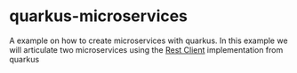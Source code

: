 # quarkus-microservices
A example on how to create microservices with quarkus. In this example we will articulate two microservices using the [Rest Client](https://quarkus.io/guides/rest-client-guide) implementation 
from quarkus 
